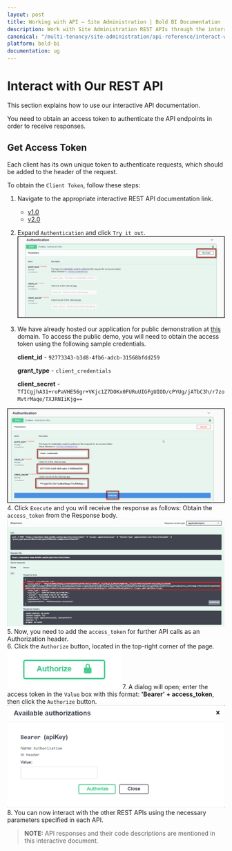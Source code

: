 ```yaml
---
layout: post
title: Working with API – Site Administration | Bold BI Documentation
description: Work with Site Administration REST APIs through the interactive API documentation. Just get the access token to authenticate the API endpoint and get the response.
canonical: "/multi-tenancy/site-administration/api-reference/interact-with-rest-api/"
platform: bold-bi
documentation: ug
---
```


# Interact with Our REST API

This section explains how to use our interactive API documentation.

You need to obtain an access token to authenticate the API endpoints in order to receive responses.

## Get Access Token
Each client has its own unique token to authenticate requests, which should be added to the header of the request.

To obtain the `Client Token`, follow these steps:

1. Navigate to the appropriate interactive REST API documentation link.
     * [v1.0](https://help.boldbi.com/embedded-bi/site-administration/api-reference/v1.0/try-it-now/)
     * [v2.0](https://help.boldbi.com/embedded-bi/site-administration/api-reference/v2.0/try-it-now/)
2. Expand `Authentication` and click `Try it out`.
![Authentication](/static/assets/rest-api-reference/images/site-administration/authentication.png)
3. We have already hosted our application for public demonstration at [this](https://onpremise-demo.boldbi.com/) domain. To access the public demo, you will need to obtain the access token using the following sample credentials.

     **client_id** - `92773343-b3d8-4fb6-adcb-31568bfdd259`

     **grant_type** - `client_credentials`

     **client_secret** - `TfICgjhA31+roPaVHE56gr+VKjc1Z7DOKx0FURuUIGFgUIOD/cPYUg/jATbC3h/r7zoMvtrMaqe/TXJRNIiKjg==`
     
![Demo credential](/static/assets/rest-api-reference/images/site-administration/demo-credential.png)
4. Click `Execute` and you will receive the response as follows: Obtain the `access_token` from the Response body.
![Response](/static/assets/rest-api-reference/images/site-administration/demo-response.png)
5. Now, you need to add the `access_token` for further API calls as an Authorization header.<br/>
6. Click the `Authorize` button, located in the top-right corner of the page.
![Authorize button](/static/assets/rest-api-reference/images/site-administration/authorize-button.png)
7. A dialog will open; enter the access token in the `Value` box with this format: **'Bearer' + access_token**, then click the `Authorize` button.
![Authorize dialog](/static/assets/rest-api-reference/images/site-administration/authorization-dialog.png)
8. You can now interact with the other REST APIs using the necessary parameters specified in each API.

> **NOTE:**  API responses and their code descriptions are mentioned in this interactive document.
